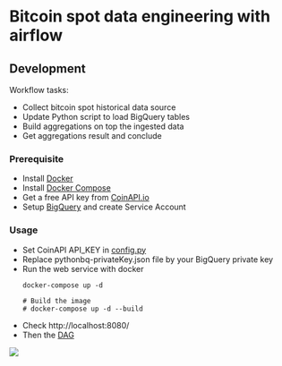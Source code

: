 # Bitcoin spot data engineering with airflow

## Development
Workflow tasks: 
- Collect bitcoin spot historical data source
- Update Python script to load BigQuery tables 
- Build aggregations on top the ingested data
- Get aggregations result and conclude

### Prerequisite
* Install [Docker](https://www.docker.com/)
* Install [Docker Compose](https://docs.docker.com/compose/install/)
* Get a free API key from [CoinAPI.io](https://www.coinapi.io/)
* Setup [BigQuery](https://cloud.google.com/bigquery) and create Service Account
        
### Usage
* Set CoinAPI API_KEY in [config.py](https://github.com/hsnnd/bitcoin-spot-airflow-data-engineering/blob/main/dags/config.py)
* Replace pythonbq-privateKey.json file by your BigQuery private key
* Run the web service with docker
    ```
    docker-compose up -d
    
    # Build the image
    # docker-compose up -d --build
    ```
* Check http://localhost:8080/
* Then the [DAG](http://localhost:8080/graph?dag_id=btc_spot_data_dag)
<img align="center"  src="https://github.com/hsnnd/bitcoin-spot-airflow-data-engineering/blob/main/DAG.PNG">

